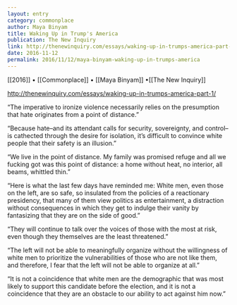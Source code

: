 ```yaml
---
layout: entry
category: commonplace
author: Maya Binyam
title: Waking Up in Trump's America
publication: The New Inquiry
link: http://thenewinquiry.com/essays/waking-up-in-trumps-america-part-1/
date: 2016-11-12
permalink: 2016/11/12/maya-binyam-waking-up-in-trumps-america
---
```


[[2016]] • [[Commonplace]] • [[Maya Binyam]] •[[The New Inquiry]]

http://thenewinquiry.com/essays/waking-up-in-trumps-america-part-1/

“The imperative to ironize violence necessarily relies on the presumption that hate originates from a point of distance.”

“Because hate–and its attendant calls for security, sovereignty, and control–is cathected through the desire for isolation, it’s difficult to convince white people that their safety is an illusion.”

“We live in the point of distance. My family was promised refuge and all we fucking got was this point of distance: a home without heat, no interior, all beams, whittled thin.”

“Here is what the last few days have reminded me: White men, even those on the left, are so safe, so insulated from the policies of a reactionary presidency, that many of them view politics as entertainment, a distraction without consequences in which they get to indulge their vanity by fantasizing that they are on the side of good.”

“They will continue to talk over the voices of those with the most at risk, even though they themselves are the least threatened.”

“The left will not be able to meaningfully organize without the willingness of white men to prioritize the vulnerabilities of those who are not like them, and therefore, I fear that the left will not be able to organize at all.”

“It is not a coincidence that white men are the demographic that was most likely to support this candidate before the election, and it is not a coincidence that they are an obstacle to our ability to act against him now.”
